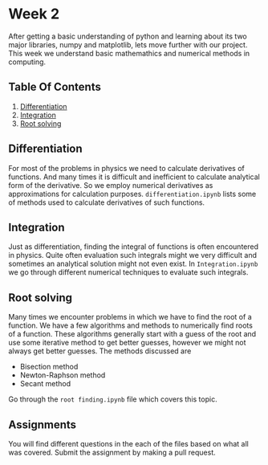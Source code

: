 # Week 2
After getting a basic understanding of python and learning about its two major libraries, numpy and matplotlib, lets move further with our project. This week we understand basic mathemathics and numerical methods in computing.

## Table Of Contents
1) [Differentiation](https://github.com/SCH-IITK/Computational-Physics-2022/tree/main/Week%202#differentiation)
2) [Integration](https://github.com/SCH-IITK/Computational-Physics-2022/tree/main/Week%202#integration)
3) [Root solving](https://github.com/SCH-IITK/Computational-Physics-2022/tree/main/Week%202#root-solving)

## Differentiation
For most of the problems in physics we need to calculate derivatives of functions. And many times it is difficult and inefficient to calculate analytical form of the derivative. So we employ numerical derivatives as approximations for calculation purposes. `differentiation.ipynb` lists some of methods used to calculate derivatives of such functions.

## Integration
Just as differentiation, finding the integral of functions is often encountered in physics. Quite often evaluation such integrals might we very difficult and sometimes an analytical solution might not even exist. In `Integration.ipynb` we go through different numerical techniques to evaluate such integrals. 

## Root solving
Many times we encounter problems in which we have to find the root of a function. We have a few algorithms and methods to numerically find roots of a function. These algorithms generally start with a guess of the root and use some iterative method to get better guesses, however we might not always get better guesses. The methods discussed are
- Bisection method
- Newton-Raphson method
- Secant method

Go through the `root finding.ipynb` file which covers this topic.

## Assignments
You will find different questions in the each of the files based on what all was covered. Submit the assignment by making a pull request.
